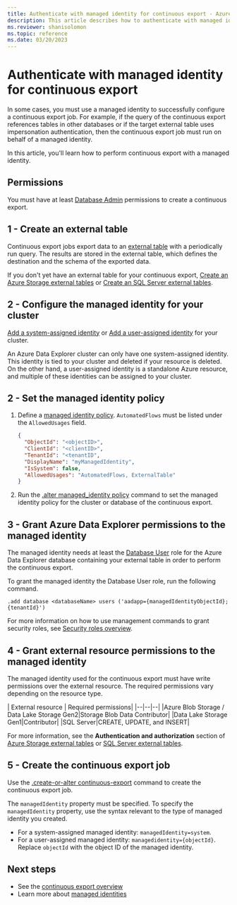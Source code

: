 ```yaml
---
title: Authenticate with managed identity for continuous export - Azure Data Explorer
description: This article describes how to authenticate with managed identity in a continuous export flow in Azure Data Explorer.
ms.reviewer: shanisolomon
ms.topic: reference
ms.date: 03/20/2023
---
```

# Authenticate with managed identity for continuous export

In some cases, you must use a managed identity to successfully configure a continuous export job. For example, if the query of the continuous export references tables in other databases or if the target external table uses impersonation authentication, then the continuous export job must run on behalf of a managed identity.

In this article, you'll learn how to perform continuous export with a managed identity.

## Permissions

You must have at least [Database Admin](../access-control/role-based-access-control.md) permissions to create a continuous export.

## 1 - Create an external table

Continuous export jobs export data to an [external table](../../query/schema-entities/externaltables.md) with a periodically run query. The results are stored in the external table, which defines the destination and the schema of the exported data.

If you don't yet have an external table for your continuous export, [Create an Azure Storage external tables](../external-tables-azurestorage-azuredatalake.md) or [Create an SQL Server external tables](../external-sql-tables.md).

## 2 - Configure the managed identity for your cluster

[Add a system-assigned identity](../../../configure-managed-identities-cluster.md#add-a-system-assigned-identity) or [Add a user-assigned identity](../../../configure-managed-identities-cluster.md#add-a-user-assigned-identity) for your cluster.

An Azure Data Explorer cluster can only have one system-assigned identity. This identity is tied to your cluster and deleted if your resource is deleted. On the other hand, a user-assigned identity is a standalone Azure resource, and multiple of these identities can be assigned to your cluster.

## 2 - Set the managed identity policy

1. Define a [managed identity policy](../managed-identity-policy.md). `AutomatedFlows` must be listed under the `AllowedUsages` field.

    ```JSON
    {
      "ObjectId": "<objectID>",
      "ClientId": "<clientID>",
      "TenantId": "<tenantID",
      "DisplayName": "myManagedIdentity",
      "IsSystem": false,
      "AllowedUsages": "AutomatedFlows, ExternalTable"
    }
    ```

1. Run the [.alter managed_identity policy](../alter-managed-identity-policy-command.md) command to set the managed identity policy for the cluster or database of the continuous export.

## 3 - Grant Azure Data Explorer permissions to the managed identity

The managed identity needs at least the [Database User](../access-control/role-based-access-control.md) role for the Azure Data Explorer database containing your external table in order to perform the continuous export.

To grant the managed identity the Database User role, run the following command.

```kusto
.add database <databaseName> users ('aadapp={managedIdentityObjectId};{tenantId}')
```

For more information on how to use management commands to grant security roles, see [Security roles overview](../security-roles.md).

## 4 - Grant external resource permissions to the managed identity

The managed identity used for the continuous export must have write permissions over the external resource. The required permissions vary depending on the resource type.

| External resource | Required permissions|
|--|--|--|
|Azure Blob Storage / Data Lake Storage Gen2|Storage Blob Data Contributor|
|Data Lake Storage Gen1|Contributor|
|SQL Server|CREATE, UPDATE, and INSERT|

For more information, see the **Authentication and authorization** section of [Azure Storage external tables](../external-tables-azurestorage-azuredatalake.md#authentication-and-authorization) or [SQL Server external tables](../external-sql-tables.md#authentication-and-authorization).

## 5 - Create the continuous export job

Use the [.create-or-alter continuous-export](create-alter-continuous.md) command to create the continuous export job.

The `managedIdentity` property must be specified. To specify the `managedIdentity` property, use the syntax relevant to the type of managed identity you created.

* For a system-assigned managed identity: `managedIdentity=system`.
* For a user-assigned managed identity: `managedidentity={objectId}`. Replace `objectId` with the object ID of the managed identity.

## Next steps

* See the [continuous export overview](continuous-data-export.md)
* Learn more about [managed identities](../../../managed-identities-overview.md)
